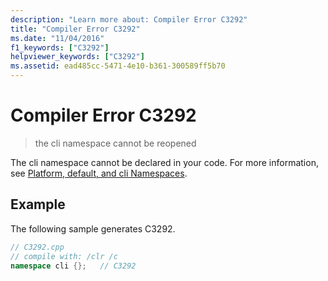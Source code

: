 ```yaml
---
description: "Learn more about: Compiler Error C3292"
title: "Compiler Error C3292"
ms.date: "11/04/2016"
f1_keywords: ["C3292"]
helpviewer_keywords: ["C3292"]
ms.assetid: ead485cc-5471-4e10-b361-300589ff5b70
---
```

# Compiler Error C3292

> the cli namespace cannot be reopened

The cli namespace cannot be declared in your code.  For more information, see [Platform, default, and cli Namespaces](../../extensions/platform-default-and-cli-namespaces-cpp-component-extensions.md).

## Example

The following sample generates C3292.

```cpp
// C3292.cpp
// compile with: /clr /c
namespace cli {};   // C3292
```
